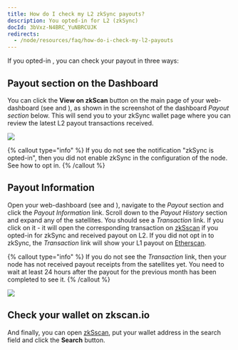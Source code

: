 ```yaml
---
title: How do I check my L2 zkSync payouts?
description: You opted-in for L2 (zkSync)
docId: 3bVxz-N4BRC_YuNBRCUJK
redirects:
  - /node/resources/faq/how-do-i-check-my-l2-payouts
---
```


If you opted-in [](docId:6TX_ve1PyUrXuwax-mWWw), you can check your payout in three ways:

## Payout section on the Dashboard

You can click the **View on zkScan** button on the main page of your web-dashboard (see [](docId:gH4m4hVZ0BkMVAoW_jA2t) and [](docId:3k4V1HFunDWHVso9b1Xt9)), as shown in the screenshot of the dashboard _Payout section_ below. This will send you to your zkSync wallet page where you can review the latest L2 payout transactions received.

![](https://link.storjshare.io/raw/jua7rls6hkx5556qfcmhrqed2tfa/docs/images/A9Wtk342aTte-ic4IKik6_image.png)

{% callout type="info"  %}
If you do not see the notification "zkSync is opted-in", then you did not enable zkSync in the configuration of the node. See [](docId:6TX_ve1PyUrXuwax-mWWw) how to opt in.
{% /callout %}

## Payout Information

Open your web-dashboard (see [](docId:gH4m4hVZ0BkMVAoW_jA2t) and [](docId:3k4V1HFunDWHVso9b1Xt9)), navigate to the _Payout_ section and click the _Payout Information_ link. Scroll down to the _Payout History_ section and expand any of the satellites. You should see a _Transaction_ link. If you click on it - it will open the corresponding transaction on [zkSscan](https://zkscan.io) if you opted-in for zkSync and received payout on L2. If you did not opt in to zkSync, the _Transaction_ link will show your L1 payout on [Etherscan](https://etherscan.io).

{% callout type="info"  %}
If you do not see the _Transaction_ link, then your node has not received payout receipts from the satellites yet. You need to wait at least 24 hours after the payout for the previous month has been completed to see it.
{% /callout %}

![](https://link.storjshare.io/raw/jua7rls6hkx5556qfcmhrqed2tfa/docs/images/fFTMlWDQj-XdaeKqH0lmk_image.png)

## Check your wallet on zkscan.io

And finally, you can open [zkSscan](https://zkscan.io), put your wallet address in the search field and click the **Search** button.
